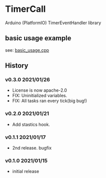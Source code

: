 # TimerCall
Arduino (PlatformIO) TimerEventHandler library

## basic usage example

see: [basic_usage.cpp](./examples/basic_usage.cpp)

## History

### v0.3.0 2021/01/26

* License is now apache-2.0
* FIX: Uninitialized variables.
* FIX: All tasks ran every tick(big bug!)

### v0.2.0 2021/01/21

* Add stastics hook.
### v0.1.1 2021/01/17

* 2nd release. bugfix
### v0.1.0 2021/01/15

* initial release